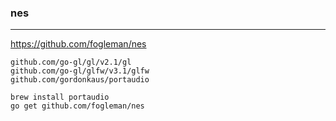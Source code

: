 ### nes
---
https://github.com/fogleman/nes

```
github.com/go-gl/gl/v2.1/gl
github.com/go-gl/glfw/v3.1/glfw
github.com/gordonkaus/portaudio

brew install portaudio
go get github.com/fogleman/nes
```

```
```

```
```


